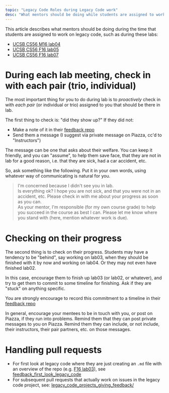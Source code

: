 ```yaml
---
topic: "Legacy Code Roles during Legacy Code work"
desc: "What mentors should be doing while students are assigned to work on legacy code"
---
```


<div style="display:none">
https://ucsb-cs56-pconrad-mentors.github.io/topics/mentor_roles_during_legacy_code_work
</div>


This article describes what mentors should be doing during the time that students are assigned to work on legacy code, 
such as during these labs:

* [UCSB CS56 M16 lab04](http://ucsb-cs56-m16.github.io/lab/lab04/)
* [UCSB CS56 F16 lab05](http://ucsb-cs56-f16.github.io/lab/lab05/)
* [UCSB CS56 F16 lab07](http://ucsb-cs56-f16.github.io/lab/lab07/)


# During each lab meeting, check in with each pair (trio, individual)

The most important thing for you to do during lab is to *proactively* check in with *each pair* (or individual or trio) assigned to you
that should be there in lab.

The first thing to check is: "did they show up?"  If they did not:
* Make a note of it in their [feedback repo](topics/create_feedback_repo/)
* Send them a message (I suggest via private message on Piazza, cc'd to "Instructors")

The message can be one that asks about their welfare.    You can keep it friendly, and you can "assume", to help them save face, that they are not in lab for a good reason, i.e.
that they are sick, had a car accident, etc.   

So, ask something like the following.  Put it in your own words, using whatever
way of communicating is natural for you.

>    I'm concerned because I didn't see you in lab.  
>    Is everything ok? I hope you are not sick, and that you were not in an accident, etc.
>    Please check in with me about your progress as soon as you can.  
>    As your mentor, I'm responsible (for my
>    own course grade) to help you succeed in the course as best I can.
>    Please let me know where you stand with (here, mention whatever work is due).

# Checking on their progress

The second thing is to check on their progress.  Students may have a tendency to be "behind", say working on lab03, when they should be finished with it by now and working on lab04.  Or they may not even have finished lab02.

In this case, encourage them to finish up lab03 (or lab02, or whatever), and try to get them to commit to some timeline for finishing.  Ask if they  are "stuck" on anything specific.  

You are strongly encourage to record this commitment to a timeline in their [feedback repo](topics/create_feedback_repo/)

In general, encourage your mentees to be in touch with you, or post on Piazza, if they run into problems.
Remind them that they can post private messages to you on Piazza.  Remind them they can include, or not include, their instructors,
their pair partners, etc. on those messages.

# Handling pull requests

* For first look at legacy code where they are just creating an `.md` file with an overview of the repo (e.g. [F16 lab03](http://ucsb-cs56-f16.github.io/lab/lab03/)), see [feedback_first_look_legacy_code](/topics/feedback_first_look_legacy_code/)
* For subsequent pull requests that actually work on issues in the legacy code project, see: [legacy_code_projects_giving_feedback/](/topics/legacy_code_projects_giving_feedback/)

